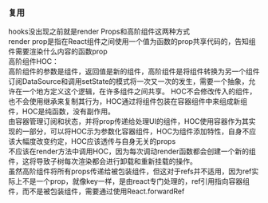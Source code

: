 ### 复用 ###  

hooks没出现之前就是render Props和高阶组件这两种方式  
render prop是指在React组件之间使用一个值为函数的prop共享代码的，告知组件需要渲染什么内容的函数prop  
高阶组件HOC：  
高阶组件的参数是组件，返回值是新的组件，高阶组件是将组件转换为另一个组件
订阅DataSource和调用setState的模式将一次又一次的发生，需要一个抽象，允许在一个地方定义这个逻辑，在许多组件之间共享。
HOC不会修改传入的组件，也不会使用继承来复制其行为，HOC通过将组件包装在容器组件中来组成新组件，HOC是纯函数，没有副作用。  
由容器管理订阅和状态，并将prop传递给处理UI的组件，HOC使用容器作为其实现的一部分，可以将HOC示为参数化容器组件，HOC为组件添加特性，自身不应该大幅度改变约定，HOC应该透传与自身无关的props  
不应该在render方法中调用HOC，因为每次调动render函数都会创建一个新的组件，这将导致子树每次渲染都会进行卸载和重新挂载的操作。  
虽然高阶组件将所有props传递给被包装组件，但这对于refs并不适用，因为ref实际上不是一个prop，就像key一样，是由react专门处理的，ref引用指向容器组件，而不是被包装组件，需要通过使用React.forwardRef  


